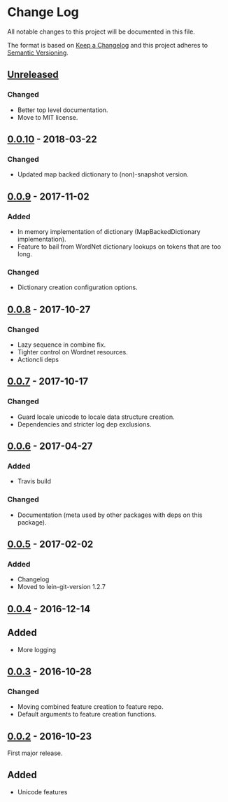 # Change Log
All notable changes to this project will be documented in this file.

The format is based on [Keep a Changelog](http://keepachangelog.com/)
and this project adheres to [Semantic Versioning](http://semver.org/).


## [Unreleased]
### Changed
- Better top level documentation.
- Move to MIT license.

## [0.0.10] - 2018-03-22
### Changed
- Updated map backed dictionary to (non)-snapshot version.


## [0.0.9] - 2017-11-02
### Added
- In memory implementation of dictionary (MapBackedDictionary implementation).
- Feature to bail from WordNet dictionary lookups on tokens that are too long.

### Changed
- Dictionary creation configuration options.


## [0.0.8] - 2017-10-27
### Changed
- Lazy sequence in combine fix.
- Tighter control on Wordnet resources.
- Actioncli deps

## [0.0.7] - 2017-10-17
### Changed
- Guard locale unicode to locale data structure creation.
- Dependencies and stricter log dep exclusions.

## [0.0.6] - 2017-04-27
### Added
- Travis build

### Changed
- Documentation (meta used by other packages with deps on this package).


## [0.0.5] - 2017-02-02
### Added
- Changelog
- Moved to lein-git-version 1.2.7


## [0.0.4] - 2016-12-14
## Added
- More logging


## [0.0.3] - 2016-10-28
### Changed
- Moving combined feature creation to feature repo.
- Default arguments to feature creation functions.


## [0.0.2] - 2016-10-23
First major release.

## Added
- Unicode features


[Unreleased]: https://github.com/plandes/clj-nlp-feature/compare/v0.0.10...HEAD
[0.0.10]: https://github.com/plandes/clj-nlp-feature/compare/v0.0.9...v0.0.10
[0.0.9]: https://github.com/plandes/clj-nlp-feature/compare/v0.0.8...v0.0.9
[0.0.8]: https://github.com/plandes/clj-nlp-feature/compare/v0.0.7...v0.0.8
[0.0.7]: https://github.com/plandes/clj-nlp-feature/compare/v0.0.6...v0.0.7
[0.0.6]: https://github.com/plandes/clj-nlp-feature/compare/v0.0.5...v0.0.6
[0.0.5]: https://github.com/plandes/clj-nlp-feature/compare/v0.0.4...v0.0.5
[0.0.4]: https://github.com/plandes/clj-nlp-feature/compare/v0.0.3...v0.0.4
[0.0.3]: https://github.com/plandes/clj-nlp-feature/compare/v0.0.2...v0.0.3
[0.0.2]: https://github.com/plandes/clj-nlp-feature/compare/v0.0.1...v0.0.2
